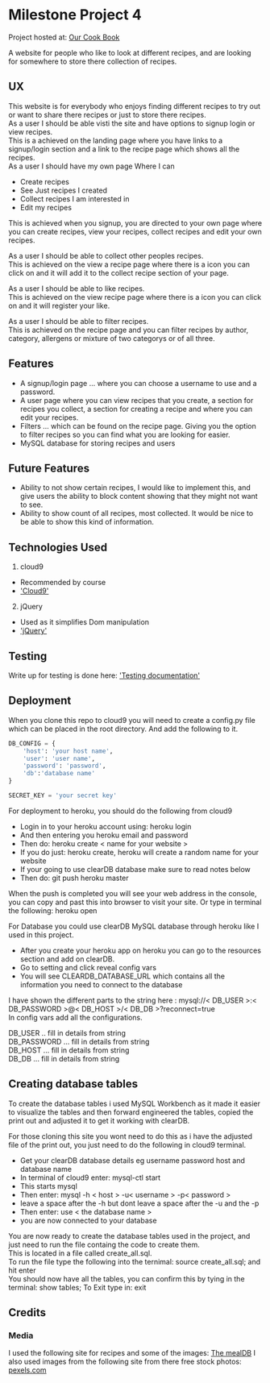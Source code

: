 # Milestone Project 4
Project hosted at: [Our Cook Book](https://our-cookbook-jl.herokuapp.com/)  

A website for people who like to look at different recipes, and are looking for somewhere to store there collection of recipes.

## UX

This website is for everybody who enjoys finding different recipes to try out or want to share there recipes or just to store there recipes.  
As a user I should be able visti the site and have options to signup login or view recipes.  
This is a achieved on the landing page where you have links to a signup/login section and a link to the recipe page which shows all the recipes.  
As a user I should have my own page Where I can  
- Create recipes
- See Just recipes I created
- Collect recipes I am interested in
- Edit my recipes 

This is achieved when you signup, you are directed to your own page where you can create recipes, view your recipes, collect recipes and edit your own recipes.  

As a user I should be able to collect other peoples recipes.  
This is achieved on the view a recipe page where there is a icon you can click on and it will add it to the collect recipe section of your page.  

As a user I should be able to like recipes.  
This is achieved on the view recipe page where there is a icon you can click on and it will register your like.  

As a user I should be able to filter recipes.  
This is achieved on the recipe page and you can filter recipes by author, category, allergens or mixture of two categorys or of all three.  

## Features

- A signup/login page ... where you can choose a username to use and a password.  
- A user page where you can view recipes that you create, a section for recipes you collect, a section for creating a recipe and where you can edit your recipes.  
- Filters ... which can be found on the recipe page. Giving you the option to filter recipes so you can find what you are looking for easier.  
- MySQL database for storing recipes and users
 
## Future Features

- Ability to not show certain recipes, I would like to implement this, and give users the ability to block content showing that they might not want to see.
- Ability to show count of all recipes, most collected. It would be nice to be able to show this kind of information.

## Technologies Used

1. cloud9
 + Recommended by course
 + ['Cloud9'](https://ide.c9.io/)
2. jQuery
  * Used as it simplifies Dom manipulation
  * ['jQuery'](https://api.jquery.com/)


## Testing

Write up for testing is done here: ['Testing documentation'](./testing_doc.md)  

## Deployment

When you clone this repo to cloud9 you will need to create a config.py file which can be placed in the root directory.
And add the following to it.  

```python
DB_CONFIG = {  
    'host': 'your host name',  
    'user': 'user name',  
    'password': 'password',  
    'db':'database name'  
} 

SECRET_KEY = 'your secret key'  
```


For deployment to heroku, you should do the following from cloud9

- Login in to your heroku account using: heroku login
- And then entering you heroku email and password
- Then do: heroku create < name for your website >
- If you do just: heroku create, heroku will create a random name for your website
- If your going to use clearDB database make sure to read notes below
- Then do: git push heroku master

When the push is completed you will see your web address in the console, you can copy and past this into browser to visit your site. Or type in terminal the following: heroku open  

For Database you could use clearDB MySQL database through heroku like I used in this project.  

- After you create your heroku app on heroku you can go to the resources section and add on clearDB.
- Go to setting and click reveal config vars
- You will see CLEARDB_DATABASE_URL which contains all the information you need to connect to the database


I have shown the different parts to the string here : mysql://< DB_USER >:< DB_PASSWORD >@< DB_HOST >/< DB_DB >?reconnect=true  
In config vars add all the configurations.  

DB_USER .. fill in details from string  
DB_PASSWORD ... fill in details from string  
DB_HOST ... fill in details from string  
DB_DB ... fill in details from string  

## Creating database tables

To create the database tables i used MySQL Workbench as it made it easier to visualize the tables and then forward engineered
the tables, copied the print out and adjusted it to get it working with clearDB.  

For those cloning this site you wont need to do this as i have the adjusted file of the print out, you just need to do the following in cloud9 terminal.  

- Get your clearDB database details eg username password host and database name
- In terminal of cloud9 enter: mysql-ctl start 
- This starts mysql 
- Then enter: mysql -h \< host \> -u\< username \> -p\< password \>
- leave a space after the -h  but dont leave a space after the -u and the -p
- Then enter: use \< the database name \> 
- you are now connected to your database

You are now ready to create the database tables used in the project, and just need to run the file containg the code to create them.  
This is located in a file called create_all.sql.  
To run the file type the following into the ternimal: source create_all.sql; and hit enter  
You should now have all the tables, you can confirm this by tying in the terminal: show tables;
To Exit type in: exit

## Credits

### Media

I used the following site for recipes and some of the images: [The mealDB](https://www.themealdb.com/)
I also used images from the following site from there free stock photos: [pexels.com](https://www.pexels.com/search/desserts/)
